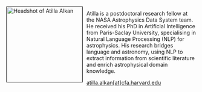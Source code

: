 
<img src="{{ site.baseurl }}/about/team/img/aalkan.jpg" height="200" width="200" alt="Headshot of Atilla Alkan" style="float: left; margin: 4px 10px 0px 0px; border: 1px solid #000000;">

Atilla is a postdoctoral research fellow at the NASA Astrophysics Data System team. He received his PhD in Artificial Intelligence from Paris-Saclay University, specialising in Natural Language Processing (NLP) for astrophysics. His research bridges language and astronomy, using NLP to extract information from scientific literature and enrich astrophysical domain knowledge.

[atilla.alkan[at]cfa.harvard.edu](mailto:atilla.alkan@cfa.harvard.edu)